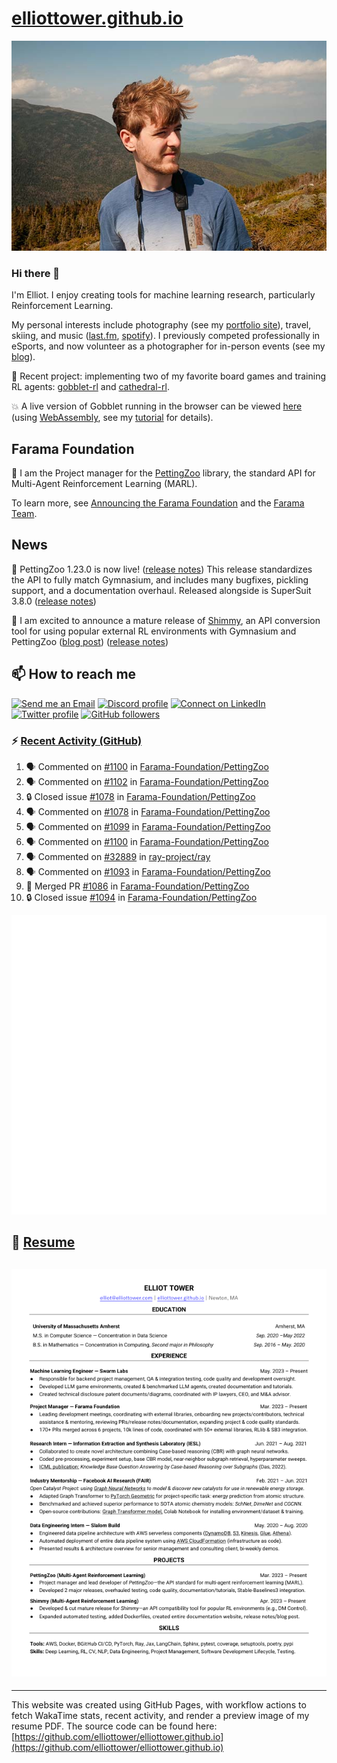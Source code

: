 # [elliottower.github.io](https://github.com/elliottower/elliottower.github.io)

[![A wild Elliot on Mt Washington](https://raw.githubusercontent.com/elliottower/elliottower.github.io/main/src/jpg/DSCF7539-600px.jpg?raw=true)](https://raw.githubusercontent.com/elliottower/elliottower.github.io/main/src/jpg/DSCF7539.jpg?raw=true)

### Hi there 👋

I'm Elliot. I enjoy creating tools for machine learning research, particularly Reinforcement Learning.

My personal interests include photography (see my [portfolio site](https://www.elliottower.com/)), travel, skiing, and music ([last.fm](https://www.last.fm/user/ajsdlfkwer), [spotify](https://open.spotify.com/user/12132818380)). I previously competed professionally in eSports, and now volunteer as a photographer for in-person events (see my [blog](https://www.elliottower.com/stories/?category=events)).

🤖 Recent project: implementing two of my favorite board games and training RL agents: [gobblet-rl](https://github.com/elliottower/gobblet-rl) and [cathedral-rl](https://github.com/elliottower/cathedral-rl). 

💥 A live version of Gobblet running in the browser can be viewed [here](https://elliottower.github.io/gobblet-rl/) (using [WebAssembly](https://webassembly.org/), see my [tutorial](https://github.com/elliottower/gobblet-rl/blob/main/tutorials/WebAssembly/web_assembly.md) for details).

## Farama Foundation

🚀 I am the Project manager for the [PettingZoo](https://github.com/Farama-Foundation/PettingZoo) library, the standard API for Multi-Agent Reinforcement Learning (MARL). 

To learn more, see [Announcing the Farama Foundation](https://farama.org/Announcing-The-Farama-Foundation) and the [Farama Team](https://farama.org/team).

## News

🎉 PettingZoo 1.23.0 is now live! ([release notes](https://github.com/Farama-Foundation/PettingZoo/releases/tag/1.23.0)) This release standardizes the API to fully match Gymnasium, and includes many bugfixes, pickling support, and a documentation overhaul. Released alongside is SuperSuit 3.8.0 ([release notes](https://github.com/Farama-Foundation/SuperSuit/releases/tag/3.8.0)) 

<!-- ![GitHub Release Date](https://img.shields.io/github/release-date/Farama-Foundation/PettingZoo) -->

🎉 I am excited to announce a mature release of [Shimmy](https://github.com/Farama-Foundation/Shimmy), an API conversion tool for using popular external RL environments with Gymnasium and PettingZoo ([blog post](https://farama.org/Announcing-Shimmy)) ([release notes](https://github.com/Farama-Foundation/Shimmy/releases/tag/v1.0.0)) 

## 📫 How to reach me

 [![Send me an Email](https://img.shields.io/badge/email-elliot%40elliottower.com-blue)](mailto:elliot@elliottower.com)
 [![Discord profile](https://img.shields.io/badge/Discord-7289DA?style=flat&logo=discord&logoColor=white)](https://discord.com/users/83091537923145728)
 [![Connect on LinkedIn](https://img.shields.io/badge/--linkedin?label=LinkedIn&logo=LinkedIn&style=social)](https://www.linkedin.com/in/elliot-tower)
 [![Twitter profile](https://img.shields.io/twitter/follow/elliottower?style=social)](https://twitter.com/ElliotTower/)
 [![GitHub followers](https://img.shields.io/github/followers/elliottower?style=social)](https://github.com/elliottower/)

### ⚡ [Recent Activity (GitHub)](https://github.com/elliottower)

<!--START_SECTION:activity-->
1. 🗣 Commented on [#1100](https://github.com/Farama-Foundation/PettingZoo/issues/1100#issuecomment-1717995876) in [Farama-Foundation/PettingZoo](https://github.com/Farama-Foundation/PettingZoo)
2. 🗣 Commented on [#1102](https://github.com/Farama-Foundation/PettingZoo/issues/1102#issuecomment-1717992846) in [Farama-Foundation/PettingZoo](https://github.com/Farama-Foundation/PettingZoo)
3. 🔒 Closed issue [#1078](https://github.com/Farama-Foundation/PettingZoo/issues/1078) in [Farama-Foundation/PettingZoo](https://github.com/Farama-Foundation/PettingZoo)
4. 🗣 Commented on [#1078](https://github.com/Farama-Foundation/PettingZoo/issues/1078#issuecomment-1717702800) in [Farama-Foundation/PettingZoo](https://github.com/Farama-Foundation/PettingZoo)
5. 🗣 Commented on [#1099](https://github.com/Farama-Foundation/PettingZoo/issues/1099#issuecomment-1717700042) in [Farama-Foundation/PettingZoo](https://github.com/Farama-Foundation/PettingZoo)
6. 🗣 Commented on [#1100](https://github.com/Farama-Foundation/PettingZoo/issues/1100#issuecomment-1717696174) in [Farama-Foundation/PettingZoo](https://github.com/Farama-Foundation/PettingZoo)
7. 🗣 Commented on [#32889](https://github.com/ray-project/ray/issues/32889#issuecomment-1717689045) in [ray-project/ray](https://github.com/ray-project/ray)
8. 🗣 Commented on [#1093](https://github.com/Farama-Foundation/PettingZoo/pull/1093#issuecomment-1716362846) in [Farama-Foundation/PettingZoo](https://github.com/Farama-Foundation/PettingZoo)
9. 🎉 Merged PR [#1086](https://github.com/Farama-Foundation/PettingZoo/pull/1086) in [Farama-Foundation/PettingZoo](https://github.com/Farama-Foundation/PettingZoo)
10. 🔒 Closed issue [#1094](https://github.com/Farama-Foundation/PettingZoo/issues/1094) in [Farama-Foundation/PettingZoo](https://github.com/Farama-Foundation/PettingZoo)
<!--END_SECTION:activity-->


<picture>
  <a href="https://metrics.lecoq.io/insights?user=elliottower">
   <img src="/github-metrics.svg" alt="Metrics">
  </a>
</picture>

## 📄 [Resume](https://elliottower.github.io/src/pdf/resume.pdf)

<!-- PDF-TO-MARKDOWN:START -->
![Page 1](src/png/page1.png "Page 1")
---
<!-- PDF-TO-MARKDOWN:END -->

----

This website was created using GitHub Pages, with workflow actions to fetch WakaTime stats, recent activity, and render a preview image of my resume PDF. The source code can be found here: [https://github.com/elliottower/elliottower.github.io](https://github.com/elliottower/elliottower.github.io)
